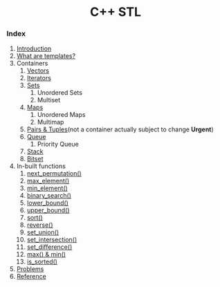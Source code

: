 <div align="center">

<h1 align="center">C++ STL</h1>

</div>

### Index
1. [Introduction](./introduction.md)
2. [What are templates?](./templates.md)
3. Containers
    1. [Vectors](./Vectors.markdown)
    2. [Iterators](./Iterators.md)
    3. [Sets](./sets.md)
        1. Unordered Sets
        2. Multiset
    4. [Maps](./maps.md)
        1. Unordered Maps
        2. Multimap
    5. [Pairs & Tuples](./Tuples.markdown)(not a container actually subject to change **Urgent**)
    6. [Queue](./queue.md)
        1. Priority Queue
    7. [Stack](./stacks.md)
    8. [Bitset](./bitsets.md)
4. In-built functions
    1. [next_permutation()](./nextpermutation.md)
    2. [max_element()](./maxelement.md)
    3. [min_element()](./minelement.md)
    4. [binary_search()](./binarysearch.md)
    5. [lower_bound()](./lowerbound.md)
    6. [upper_bound()](./upperbound.md)
    7. [sort()](./sort.md)
    8. [reverse()](./reverse.md)
    9. [set_union()](./set_union.md)
    10. [set_intersection()](./set_intersection.md)
    11. [set_difference()](./set_difference.md)
    12. [max() & min()](./MaxMin.md)
    13. [is_sorted()](./is_sorted.md)
 5. [Problems](./problems.md)
 6. [Reference](./reference.md)
